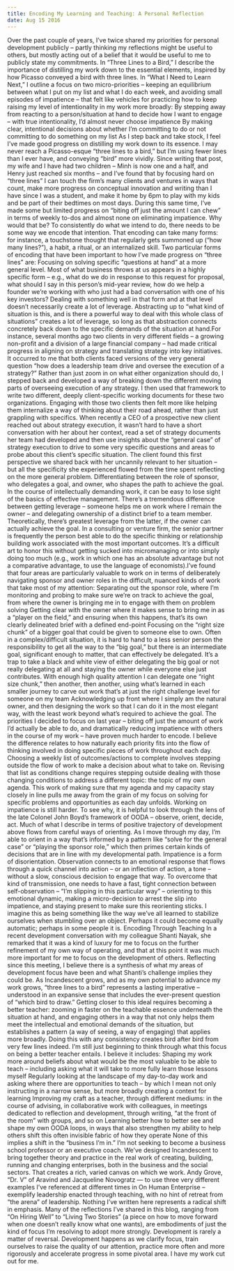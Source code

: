 ```yaml
---
title: Encoding My Learning and Teaching: A Personal Reflection
date: Aug 15 2016
---
```


Over the past couple of years, I’ve twice shared my priorities for personal development publicly – partly thinking my reflections might be useful to others, but mostly acting out of a belief that it would be useful to me to publicly state my commitments. In “Three Lines to a Bird,” I describe the importance of distilling my work down to the essential elements, inspired by how Picasso conveyed a bird with three lines. In “What I Need to Learn Next,” I outline a focus on two micro-priorities – keeping an equilibrium between what I put on my list and what I do each week, and avoiding small episodes of impatience – that felt like vehicles for practicing how to keep raising my level of intentionality in my work more broadly: By stepping away from reacting to a person/situation at hand to decide how I want to engage – with true intentionality, I’d almost never choose impatience By making clear, intentional decisions about whether I’m committing to do or not committing to do something on my list As I step back and take stock, I feel I’ve made good progress on distilling my work down to its essence. I may never reach a Picasso-esque “three lines to a bird,” but I’m using fewer lines than I ever have, and conveying “bird” more vividly. Since writing that post, my wife and I have had two children – Minh is now one and a half, and Henry just reached six months – and I’ve found that by focusing hard on “three lines” I can touch the firm’s many clients and ventures in ways that count, make more progress on conceptual innovation and writing than I have since I was a student, and make it home by 6pm to play with my kids and be part of their bedtimes on most days. During this same time, I’ve made some but limited progress on “biting off just the amount I can chew” in terms of weekly to-dos and almost none on eliminating impatience. Why would that be? To consistently do what we intend to do, there needs to be some way we encode that intention. That encoding can take many forms: for instance, a touchstone thought that regularly gets summoned up (“how many lines?”), a habit, a ritual, or an internalized skill. Two particular forms of encoding that have been important to how I’ve made progress on “three lines” are: Focusing on solving specific “questions at hand” at a more general level. Most of what business throws at us appears in a highly specific form – e.g., what do we do in response to this request for proposal, what should I say in this person’s mid-year review, how do we help a founder we’re working with who just had a bad conversation with one of his key investors? Dealing with something well in that form and at that level doesn’t necessarily create a lot of leverage. Abstracting up to “what kind of situation is this, and is there a powerful way to deal with this whole class of situations” creates a lot of leverage, so long as that abstraction connects concretely back down to the specific demands of the situation at hand.For instance, several months ago two clients in very different fields – a growing non-profit and a division of a large financial company – had made critical progress in aligning on strategy and translating strategy into key initiatives. It occurred to me that both clients faced versions of the very general question “how does a leadership team drive and oversee the execution of a strategy?” Rather than just zoom in on what either organization should do, I stepped back and developed a way of breaking down the different moving parts of overseeing execution of any strategy. I then used that framework to write two different, deeply client-specific working documents for these two organizations. Engaging with those two clients then felt more like helping them internalize a way of thinking about their road ahead, rather than just grappling with specifics. When recently a CEO of a prospective new client reached out about strategy execution, it wasn’t hard to have a short conversation with her about her context, read a set of strategy documents her team had developed and then use insights about the “general case” of strategy execution to drive to some very specific questions and areas to probe about this client’s specific situation. The client found this first perspective we shared back with her uncannily relevant to her situation – but all the specificity she experienced flowed from the time spent reflecting on the more general problem. Differentiating between the role of sponsor, who delegates a goal, and owner, who shapes the path to achieve the goal. In the course of intellectually demanding work, it can be easy to lose sight of the basics of effective management. There’s a tremendous difference between getting leverage – someone helps me on work where I remain the owner – and delegating ownership of a distinct brief to a team member. Theoretically, there’s greatest leverage from the latter, if the owner can actually achieve the goal. In a consulting or venture firm, the senior partner is frequently the person best able to do the specific thinking or relationship building work associated with the most important outcomes. It’s a difficult art to honor this without getting sucked into micromanaging or into simply doing too much (e.g., work in which one has an absolute advantage but not a comparative advantage, to use the language of economists).I’ve found that four areas are particularly valuable to work on in terms of deliberately navigating sponsor and owner roles in the difficult, nuanced kinds of work that take most of my attention: Separating out the sponsor role, where I’m monitoring and probing to make sure we’re on track to achieve the goal, from where the owner is bringing me in to engage with them on problem solving Getting clear with the owner where it makes sense to bring me in as a “player on the field,” and ensuring when this happens, that’s its own clearly delineated brief with a defined end-point Focusing on the “right size chunk” of a bigger goal that could be given to someone else to own. Often in a complex/difficult situation, it is hard to hand to a less senior person the responsibility to get all the way to the “big goal,” but there is an intermediate goal, significant enough to matter, that can effectively be delegated. It’s a trap to take a black and white view of either delegating the big goal or not really delegating at all and staying the owner while everyone else just contributes. With enough high quality attention I can delegate one “right size chunk,” then another, then another, using what’s learned in each smaller journey to carve out work that’s at just the right challenge level for someone on my team Acknowledging up front where I simply am the natural owner, and then designing the work so that I can do it in the most elegant way, with the least work beyond what’s required to achieve the goal. The priorities I decided to focus on last year – biting off just the amount of work I’d actually be able to do, and dramatically reducing impatience with others in the course of my work – have proven much harder to encode. I believe the difference relates to how naturally each priority fits into the flow of thinking involved in doing specific pieces of work throughout each day. Choosing a weekly list of outcomes/actions to complete involves stepping outside the flow of work to make a decision about what to take on. Revising that list as conditions change requires stepping outside dealing with those changing conditions to address a different topic: the topic of my own agenda. This work of making sure that my agenda and my capacity stay closely in line pulls me away from the grain of my focus on solving for specific problems and opportunities as each day unfolds. Working on impatience is still harder. To see why, it is helpful to look through the lens of the late Colonel John Boyd’s framework of OODA – observe, orient, decide, act. Much of what I describe in terms of positive trajectory of development above flows from careful ways of orienting. As I move through my day, I’m able to orient in a way that’s informed by a pattern like “solve for the general case” or “playing the sponsor role,” which then primes certain kinds of decisions that are in line with my developmental path. Impatience is a form of disorientation. Observation connects to an emotional response that flows through a quick channel into action – or an inflection of action, a tone – without a slow, conscious decision to engage that way. To overcome that kind of transmission, one needs to have a fast, tight connection between self-observation – “I’m slipping in this particular way” – orienting to this emotional dynamic, making a micro-decision to arrest the slip into impatience, and staying present to make sure this reorienting sticks. I imagine this as being something like the way we’ve all learned to stabilize ourselves when stumbling over an object. Perhaps it could become equally automatic; perhaps in some people it is. Encoding Through Teaching In a recent development conversation with my colleague Shanti Nayak, she remarked that it was a kind of luxury for me to focus on the further refinement of my own way of operating, and that at this point it was much more important for me to focus on the development of others. Reflecting since this meeting, I believe there is a synthesis of what my areas of development focus have been and what Shanti’s challenge implies they could be. As Incandescent grows, and as my own potential to advance my work grows, “three lines to a bird” represents a lasting imperative – understood in an expansive sense that includes the ever-present question of “which bird to draw.” Getting closer to this ideal requires becoming a better teacher: zooming in faster on the teachable essence underneath the situation at hand, and engaging others in a way that not only helps them meet the intellectual and emotional demands of the situation, but establishes a pattern (a way of seeing, a way of engaging) that applies more broadly. Doing this with any consistency creates bird after bird from very few lines indeed. I’m still just beginning to think through what this focus on being a better teacher entails. I believe it includes: Shaping my work more around beliefs about what would be the most valuable to be able to teach – including asking what it will take to more fully learn those lessons myself Regularly looking at the landscape of my day-to-day work and asking where there are opportunities to teach – by which I mean not only instructing in a narrow sense, but more broadly creating a context for learning Improving my craft as a teacher, through different mediums: in the course of advising, in collaborative work with colleagues, in meetings dedicated to reflection and development, through writing, “at the front of the room” with groups, and so on Learning better how to better see and shape my own OODA loops, in ways that also strengthen my ability to help others shift this often invisible fabric of how they operate None of this implies a shift in the “business I’m in.” I’m not seeking to become a business school professor or an executive coach. We’ve designed Incandescent to bring together theory and practice in the real work of creating, building, running and changing enterprises, both in the business and the social sectors. That creates a rich, varied canvas on which we work. Andy Grove, “Dr. V” of Aravind and Jacqueline Novogratz — to use three very different examples I’ve referenced at different times in On Human Enterprise – exemplify leadership enacted through teaching, with no hint of retreat from “the arena” of leadership. Nothing I’ve written here represents a radical shift in emphasis. Many of the reflections I’ve shared in this blog, ranging from “On Hiring Well” to “Living Two Stories” (a piece on how to move forward when one doesn’t really know what one wants), are embodiments of just the kind of focus I’m resolving to adopt more strongly. Development is rarely a matter of reversal. Development happens as we clarify focus, train ourselves to raise the quality of our attention, practice more often and more rigorously and accelerate progress in some pivotal area. I have my work cut out for me.
